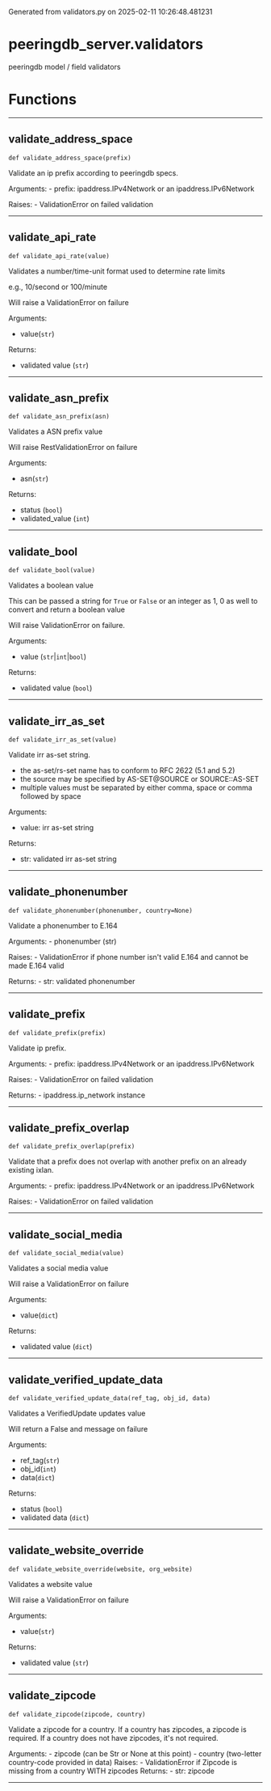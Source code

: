 Generated from validators.py on 2025-02-11 10:26:48.481231

# peeringdb_server.validators

peeringdb model / field validators

# Functions
---

## validate_address_space
`def validate_address_space(prefix)`

Validate an ip prefix according to peeringdb specs.

Arguments:
    - prefix: ipaddress.IPv4Network or an ipaddress.IPv6Network

Raises:
    - ValidationError on failed validation

---
## validate_api_rate
`def validate_api_rate(value)`

Validates a number/time-unit format used to determine rate limits

e.g., 10/second or 100/minute

Will raise a ValidationError on failure

Arguments:

- value(`str`)

Returns:

- validated value (`str`)

---
## validate_asn_prefix
`def validate_asn_prefix(asn)`

Validates a ASN prefix value

Will raise RestValidationError on failure

Arguments:

- asn(`str`)

Returns:

- status (`bool`)
- validated_value (`int`)

---
## validate_bool
`def validate_bool(value)`

Validates a boolean value

This can be passed a string for `True` or `False` or an integer as 1, 0 as well
to convert and return a boolean value

Will raise ValidationError on failure.

Arguments:

- value (`str`|`int`|`bool`)

Returns:

- validated value (`bool`)

---
## validate_irr_as_set
`def validate_irr_as_set(value)`

Validate irr as-set string.

- the as-set/rs-set name has to conform to RFC 2622 (5.1 and 5.2)
- the source may be specified by AS-SET@SOURCE or SOURCE::AS-SET
- multiple values must be separated by either comma, space or comma followed by space

Arguments:

- value: irr as-set string

Returns:

- str: validated irr as-set string

---
## validate_phonenumber
`def validate_phonenumber(phonenumber, country=None)`

Validate a phonenumber to E.164

Arguments:
    - phonenumber (str)

Raises:
    - ValidationError if phone number isn't valid E.164 and cannot
    be made E.164 valid

Returns:
    - str: validated phonenumber

---
## validate_prefix
`def validate_prefix(prefix)`

Validate ip prefix.

Arguments:
    - prefix: ipaddress.IPv4Network or an ipaddress.IPv6Network

Raises:
    - ValidationError on failed validation

Returns:
    - ipaddress.ip_network instance

---
## validate_prefix_overlap
`def validate_prefix_overlap(prefix)`

Validate that a prefix does not overlap with another prefix
on an already existing ixlan.

Arguments:
    - prefix: ipaddress.IPv4Network or an ipaddress.IPv6Network

Raises:
    - ValidationError on failed validation

---
## validate_social_media
`def validate_social_media(value)`

Validates a social media value

Will raise a ValidationError on failure

Arguments:

- value(`dict`)

Returns:

- validated value (`dict`)

---
## validate_verified_update_data
`def validate_verified_update_data(ref_tag, obj_id, data)`

Validates a VerifiedUpdate updates value

Will return a False and message on failure

Arguments:

- ref_tag(`str`)
- obj_id(`int`)
- data(`dict`)

Returns:

- status (`bool`)
- validated data (`dict`)

---
## validate_website_override
`def validate_website_override(website, org_website)`

Validates a website value

Will raise a ValidationError on failure

Arguments:

- value(`str`)

Returns:

- validated value (`str`)

---
## validate_zipcode
`def validate_zipcode(zipcode, country)`

Validate a zipcode for a country. If a country has zipcodes, a zipcode
is required. If a country does not have zipcodes, it's not required.


Arguments:
    - zipcode (can be Str or None at this point)
    - country (two-letter country-code provided in data)
Raises:
    - ValidationError if Zipcode is missing from a country WITH
    zipcodes
Returns:
    - str: zipcode

---
